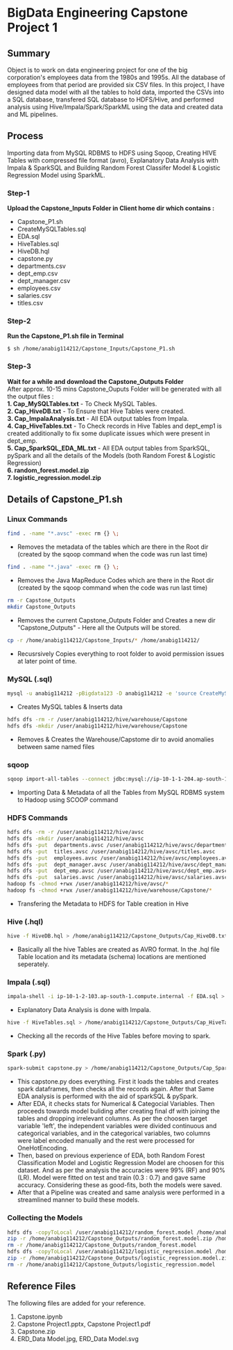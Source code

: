  
# **BigData Engineering Capstone Project 1**
## Summary
Object is to work on data engineering project for one of the big corporation's employees data from the 1980s and 1995s. All the database of employees from that period are provided six CSV files. In this project, I have designed data model with all the tables to hold data, imported the CSVs into a SQL database, transfered SQL database to HDFS/Hive, and performed analysis using Hive/Impala/Spark/SparkML using the data and created data and ML pipelines.

## Process
Importing data from MySQL RDBMS to HDFS using Sqoop, Creating HIVE Tables with compressed file format (avro), Explanatory Data Analysis with Impala & SparkSQL and Building Random Forest Classifer Model & Logistic Regression Model using SparkML.

### Step-1
**Upload the Capstone_Inputs Folder in Client home dir which contains :**
- Capstone_P1.sh
- CreateMySQLTables.sql
- EDA.sql
- HiveTables.sql
- HiveDB.hql
- capstone.py 
- departments.csv
- dept_emp.csv
- dept_manager.csv
- employees.csv
- salaries.csv
- titles.csv

### Step-2
**Run the Capstone_P1.sh file in Terminal**
```console
$ sh /home/anabig114212/Capstone_Inputs/Capstone_P1.sh
```
### Step-3
**Wait for a while and download the Capstone_Outputs Folder** <br>
After approx. 10-15 mins Capstone_Ouputs Folder will be generated with all the output files : <br>
 **1. Cap_MySQLTables.txt** -  To Check MySQL Tables. <br>
 **2. Cap_HiveDB.txt** - To Ensure that Hive Tables were created. <br>
 **3. Cap_ImpalaAnalysis.txt** - All EDA output tables from Impala. <br>
 **4. Cap_HiveTables.txt** - To Check records in Hive Tables and dept_emp1 is created additionally to fix some duplicate issues which were present in dept_emp. <br>
 **5. Cap_SparkSQL_EDA_ML.txt** - All EDA output tables from SparkSQL, pySpark and all the details of the Models (both Random Forest & Logistic Regression) <br>
 **6. random_forest.model.zip** <br>
 **7. logistic_regression.model.zip** <br>

## Details of Capstone_P1.sh

### Linux Commands
```bash
find . -name "*.avsc" -exec rm {} \;
```
- Removes the metadata of the tables which are there in the Root dir (created by the sqoop command when the code was run last time)
```bash
find . -name "*.java" -exec rm {} \;
```
- Removes the Java MapReduce Codes which are there in the Root dir (created by the sqoop command when the code was run last time)
```bash
rm -r Capstone_Outputs
mkdir Capstone_Outputs
```
- Removes the current Capstone_Outputs Folder and Creates a new dir "Capstone_Outputs" - Here all the Outputs will be stored.
```bash
cp -r /home/anabig114212/Capstone_Inputs/* /home/anabig114212/
```
- Recusrsively Copies everything to root folder to avoid permission issues at later point of time.

### MySQL (.sql)
```bash
mysql -u anabig114212 -pBigdata123 -D anabig114212 -e 'source CreateMySQLTables.sql' > /home/anabig114212/Capstone_Outputs/Cap_MySQLTables.txt
```
- Creates MySQL tables & Inserts data
```bash
hdfs dfs -rm -r /user/anabig114212/hive/warehouse/Capstone
hdfs dfs -mkdir /user/anabig114212/hive/warehouse/Capstone
```
- Removes & Creates the Warehouse/Capstome dir to avoid anomalies between same named files

### sqoop
```bash
sqoop import-all-tables --connect jdbc:mysql://ip-10-1-1-204.ap-south-1.compute.internal:3306/anabig114212 --username anabig114212 --password Bigdata123 --compression-codec=snappy --as-avrodatafile --warehouse-dir=/user/anabig114212/hive/warehouse/Capstone --m 1 --driver com.mysql.jdbc.Driver
```
- Importing Data & Metadata of all the Tables from MySQL RDBMS system to Hadoop using SCOOP command

### HDFS Commands
```bash
hdfs dfs -rm -r /user/anabig114212/hive/avsc
hdfs dfs -mkdir /user/anabig114212/hive/avsc
hdfs dfs -put  departments.avsc /user/anabig114212/hive/avsc/departments.avsc
hdfs dfs -put  titles.avsc /user/anabig114212/hive/avsc/titles.avsc
hdfs dfs -put  employees.avsc /user/anabig114212/hive/avsc/employees.avsc
hdfs dfs -put  dept_manager.avsc /user/anabig114212/hive/avsc/dept_manager.avsc
hdfs dfs -put  dept_emp.avsc /user/anabig114212/hive/avsc/dept_emp.avsc
hdfs dfs -put  salaries.avsc /user/anabig114212/hive/avsc/salaries.avsc
hadoop fs -chmod +rwx /user/anabig114212/hive/avsc/*
hadoop fs -chmod +rwx /user/anabig114212/hive/warehouse/Capstone/*
```
- Transfering the Metadata to HDFS for Table creation in Hive

### Hive (.hql)
```bash
hive -f HiveDB.hql > /home/anabig114212/Capstone_Outputs/Cap_HiveDB.txt 
```
- Basically all the hive Tables are created as AVRO format. In the .hql file Table location and its metadata (schema) locations are mentioned seperately.

### Impala (.sql)
```bash
impala-shell -i ip-10-1-2-103.ap-south-1.compute.internal -f EDA.sql > /home/anabig114212/Capstone_Outputs/Cap_ImpalaAnalysis.txt
```
- Explanatory Data Analysis is done with Impala. 
```bash
hive -f HiveTables.sql > /home/anabig114212/Capstone_Outputs/Cap_HiveTables.txt
```
- Checking all the records of the Hive Tables before moving to spark.

### Spark (.py)
```bash
spark-submit capstone.py > /home/anabig114212/Capstone_Outputs/Cap_SparkSQL_EDA_ML.txt
```
- This capstone.py does everything. First it loads the tables and creates spark dataframes, then checks all the records again. After that Same EDA analysis is performed with the aid of sparkSQL & pySpark. 
- After EDA, it checks stats for Numerical & Categocial Variables. Then proceeds towards model buliding after creating final df with joining the tables and dropping irrelevant columns. As per the choosen target variable 'left', the independent variables were divided continuous and categorical variables, and in the categorical variables, two columns were label encoded manually and the rest were processed for OneHotEncoding. 
- Then, based on previous experience of EDA, both Random Forest Classification Model and Logistic Regression Model are choosen for this dataset. And as per the analysis the accuracies were 99% (RF) and 90% (LR). Model were fitted on test and train (0.3 : 0.7) and gave same accuracy. Considering these as good-fits, both the models were saved.
- After that a Pipeline was created and same analysis were performed in a streamlined manner to build these models.

### Collecting the Models
```bash
hdfs dfs -copyToLocal /user/anabig114212/random_forest.model /home/anabig114212/Capstone_Outputs/
zip -r /home/anabig114212/Capstone_Outputs/random_forest.model.zip /home/anabig114212/Capstone_Outputs/random_forest.model 
rm -r /home/anabig114212/Capstone_Outputs/random_forest.model
hdfs dfs -copyToLocal /user/anabig114212/logistic_regression.model /home/anabig114212/Capstone_Outputs/
zip -r /home/anabig114212/Capstone_Outputs/logistic_regression.model.zip /home/anabig114212/Capstone_Outputs/logistic_regression.model 
rm -r /home/anabig114212/Capstone_Outputs/logistic_regression.model
```

## Reference Files
The following  files are added for your reference.
1. Capstone.ipynb
2. Capstone Project1.pptx, Capstone Project1.pdf 
2. Capstone.zip
3. ERD_Data Model.jpg, ERD_Data Model.svg

 
